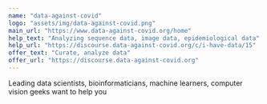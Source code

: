 ```yaml
---
name: "data-against-covid"
logo: "assets/img/data-against-covid.png"
main_url: "https://www.data-against-covid.org/home"
help_text: "Analyzing sequence data, image data, epidemiological data"
help_url: "https://discourse.data-against-covid.org/c/i-have-data/15"
offer_text: "Curate, analyze data"
offer_url: "https://discourse.data-against-covid.org"
---
```


Leading data scientists, bioinformaticians, machine learners, computer vision geeks want to help you